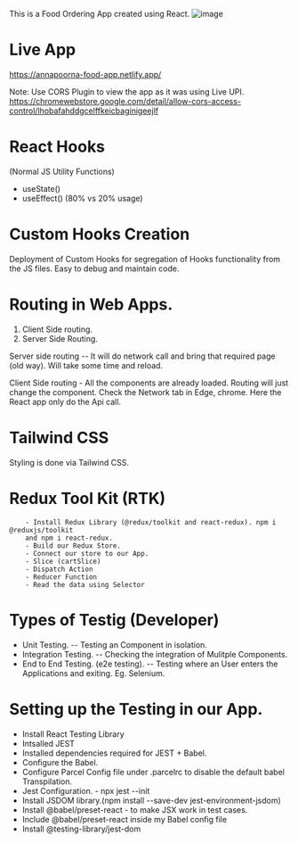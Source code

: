 This is a Food Ordering App created using React. 
![image](https://github.com/NarendranS13/Annapoorna-Food-ordering-App-/assets/108397072/98b27103-26f0-4ccd-b995-62c122315108)

# Live App
https://annapoorna-food-app.netlify.app/

Note: Use CORS Plugin to view the app as it was using Live UPI.
https://chromewebstore.google.com/detail/allow-cors-access-control/lhobafahddgcelffkeicbaginigeejlf

# React Hooks
(Normal JS Utility Functions)
 - useState()
 - useEffect()
 (80% vs 20% usage)

# Custom Hooks Creation
Deployment of Custom Hooks for segregation of Hooks functionality from the JS files. 
Easy to debug and maintain code.



# Routing in Web Apps.
1. Client Side routing.
2. Server Side Routing.

Server side routing -- It will do network call and bring that required page (old way). Will take some time and reload.

Client Side routing - All the components are already loaded. Routing will just change the component. Check the Network tab in Edge, chrome. Here the React app only do the Api call.

# Tailwind CSS
Styling is done via Tailwind CSS.

# Redux Tool Kit (RTK)
        - Install Redux Library (@redux/toolkit and react-redux). npm i @reduxjs/toolkit
        and npm i react-redux.
        - Build our Redux Store.
        - Connect our store to our App.
        - Slice (cartSlice)
        - Dispatch Action
        - Reducer Function
        - Read the data using Selector

# Types of Testig (Developer)
 - Unit Testing. -- Testing an Component in isolation.
 - Integration Testing. -- Checking the integration of Mulitple Components.
 - End to End Testing. (e2e testing). -- Testing where an User enters the Applications and exiting. Eg. Selenium. 

# Setting up the Testing in our App.
- Install React Testing Library 
- Intsalled JEST
- Installed dependencies required for JEST + Babel.
- Configure the Babel.
- Configure Parcel Config file under .parcelrc to disable the default babel Transpilation.
- Jest Configuration. - npx jest --init
- Install JSDOM library.(npm install --save-dev jest-environment-jsdom)
- Install @babel/preset-react - to make JSX work in test cases.
- Include @babel/preset-react inside my Babel config file
- Install @testing-library/jest-dom
